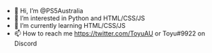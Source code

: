- 👋 Hi, I’m @PS5Australia
- 👀 I’m interested in Python and HTML/CSS/JS
- 🌱 I’m currently learning HTML/CSS/JS
- 📫 How to reach me https://twitter.com/ToyuAU or Toyu#9922 on Discord
